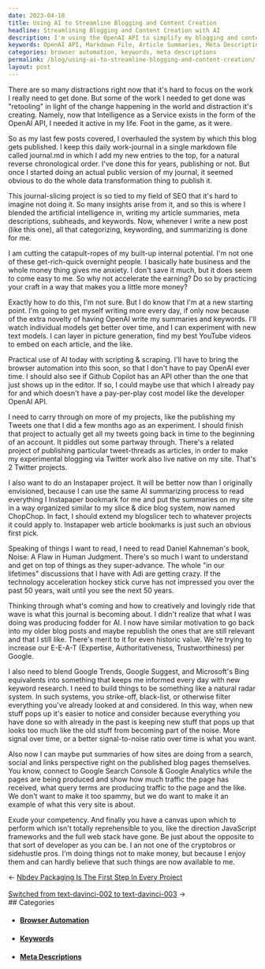 ```yaml
---
date: 2023-04-18
title: Using AI to Streamline Blogging and Content Creation
headline: Streamlining Blogging and Content Creation with AI
description: I'm using the OpenAI API to simplify my blogging and content creation process. I'm writing my daily work-journal in a single markdown file and using AI to generate article summaries, meta descriptions, subheads, and keywords. I'm now looking to use browser automation and Github Copilot's API to save money. I also want to publish my Tweets, an Instapaper project, and read Daniel Kahneman's book. So many projects more approachable!
keywords: OpenAI API, Markdown File, Article Summaries, Meta Descriptions, Subheads, Keywords, Browser Automation, Github Copilot API, Tweets, Instapaper, Daniel Kahneman, E-E-A-T, Google Trends, Google Suggest, Microsoft Bing, Keyword Research
categories: browser automation, keywords, meta descriptions
permalink: /blog/using-ai-to-streamline-blogging-and-content-creation/
layout: post
---
```



There are so many distractions right now that it's hard to focus on the work I
really need to get done. But some of the work I needed to get done was
"retooling" in light of the change happening in the world and distraction it's
creating. Namely, now that Intelligence as a Service exists in the form of the
OpenAI API, I needed it active in my life. Foot in the game, as it were.

So as my last few posts covered, I overhauled the system by which this blog
gets published. I keep this daily work-journal in a single markdown file called
journal.md in which I add my new entries to the top, for a natural reverse
chronological order. I've done this for years, publishing or not. But once I
started doing an actual public version of my journal, it seemed obvious to do
the whole data transformation thing to publish it.

This journal-slicing project is so tied to my field of SEO that it's hard to
imagine not doing it. So many insights arise from it, and so this is where I
blended the artificial intelligence in, writing my article summaries, meta
descriptions, subheads, and keywords. Now, whenever I write a new post (like
this one), all that categorizing, keywording, and summarizing is done for me.

I am cutting the catapult-ropes of my built-up internal potential. I'm not one
of these get-rich-quick overnight people. I basically hate business and the
whole money thing gives me anxiety. I don't save it much, but it does seem to
come easy to me. So why not accelerate the earning? Do so by practicing your
craft in a way that makes you a little more money?

Exactly how to do this, I'm not sure. But I do know that I'm at a new starting
point. I'm going to get myself writing more every day, if only now because of
the extra novelty of having OpenAI write my summaries and keywords. I'll watch
individual models get better over time, and I can experiment with new text
models. I can layer in picture generation, find my best YouTube videos to embed
on each article, and the like.

Practical use of AI today with scripting & scraping. I'll have to bring the
browser automation into this soon, so that I don't have to pay OpenAI ever
time. I should also see if Github Copilot has an API other than the one that
just shows up in the editor. If so, I could maybe use that which I already pay
for and which doesn't have a pay-per-play cost model like the developer OpenAI
API.

I need to carry through on more of my projects, like the publishing my Tweets
one that I did a few months ago as an experiment. I should finish that project
to actually get all my tweets going back in time to the beginning of an
account. It piddles out some partway through. There's a related project of
publishing particular tweet-threads as articles, in order to make my
experimental blogging via Twitter work also live native on my site. That's 2
Twitter projects.

I also want to do an Instapaper project. It will be better now than I
originally envisioned, because I can use the same AI summarizing process to
read everything I Instapaper bookmark for me and put the summaries on my site
in a way organized similar to my slice & dice blog system, now named ChopChop.
In fact, I should extend my blogslicer tech to whatever projects it could apply
to. Instapaper web article bookmarks is just such an obvious first pick.

Speaking of things I want to read, I need to read Daniel Kahneman's book,
Noise: A Flaw in Human Judgment. There's so much I want to understand and get
on top of things as they super-advance. The whole "in our lifetimes"
discussions that I have with Adi are getting crazy. If the technology
acceleration hockey stick curve has not impressed you over the past 50 years,
wait until you see the next 50 years.

Thinking through what's coming and how to creatively and lovingly ride that
wave is what this journal is becoming about. I didn't realize that what I was
doing was producing fodder for AI. I now have similar motivation to go back
into my older blog posts and maybe republish the ones that are still relevant
and that I still like. There's merit to it for even historic value. We're
trying to increase our E-E-A-T (Expertise, Authoritativeness, Trustworthiness)
per Google.

I also need to blend Google Trends, Google Suggest, and Microsoft's Bing
equivalents into something that keeps me informed every day with new keyword
research. I need to build things to be something like a natural radar system.
In such systems, you strike-off, black-list, or otherwise filter everything
you've already looked at and considered. In this way, when new stuff pops up
it's easier to notice and consider because everything you have done so with
already in the past is keeping new stuff that pops up that looks too much like
the old stuff from becoming part of the noise. More signal over time, or a
better signal-to-noise ratio over time is what you want.

Also now I can maybe put summaries of how sites are doing from a search, social
and links perspective right on the published blog pages themselves. You know,
connect to Google Search Console & Google Analytics while the pages are being
produced and show how much traffic the page has received, what query terms are
producing traffic to the page and the like. We don't want to make it too
spammy, but we do want to make it an example of what this very site is about.

Exude your competency. And finally you have a canvas upon which to perform
which isn't totally reprehensible to you, like the direction JavaScript
frameworks and the full web stack have gone. Be just about the opposite to that
sort of developer as you can be. I an not one of the cryptobros or sidehustle
pros. I'm doing things not to make money, but because I enjoy them and can
hardly believe that such things are now available to me.


<div class="post-nav"><div class="post-nav-prev"><span class="arrow">&larr;&nbsp;</span><a href="/blog/nbdev-packaging-is-the-first-step-in-every-project">Nbdev Packaging Is The First Step In Every Project</a></div> &nbsp; <div class="post-nav-next"><a href="/blog/switched-from-text-davinci-002-to-text-davinci-003">Switched from text-davinci-002 to text-davinci-003</a><span class="arrow">&nbsp;&rarr;</span></div></div>
## Categories

<ul>
<li><h4><a href='/browser-automation/'>Browser Automation</a></h4></li>
<li><h4><a href='/keywords/'>Keywords</a></h4></li>
<li><h4><a href='/meta-descriptions/'>Meta Descriptions</a></h4></li></ul>